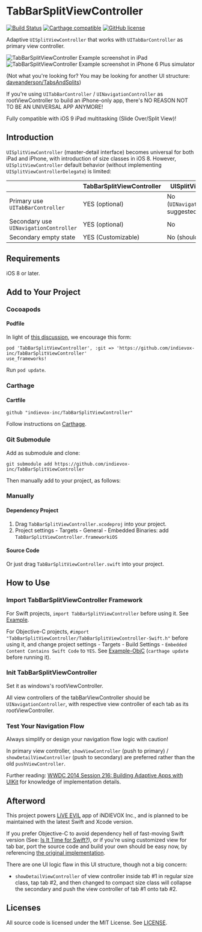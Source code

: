 # TabBarSplitViewController

[![Build Status](https://travis-ci.org/indievox-inc/TabBarSplitViewController.svg?branch=master)](https://travis-ci.org/indievox-inc/TabBarSplitViewController)
[![Carthage compatible](https://img.shields.io/badge/Carthage-compatible-4BC51D.svg?style=flat)](https://github.com/Carthage/Carthage)
[![GitHub license](https://img.shields.io/github/license/mashape/apistatus.svg)]()

Adaptive `UISplitViewController` that works with `UITabBarController` as primary view controller.

![TabBarSplitViewController Example screenshot in iPad](https://cloud.githubusercontent.com/assets/2727287/13274879/efb9f8f2-dae9-11e5-8510-f683d4381fe0.PNG)
![TabBarSplitViewController Example screenshot in iPhone 6 Plus simulator](https://cloud.githubusercontent.com/assets/2727287/13249103/3bc6a4ee-da5d-11e5-8d41-567a0946e29e.PNG)

(Not what you're looking for? You may be looking for another UI structure: [daveanderson/TabsAndSplits](https://github.com/daveanderson/TabsAndSplits))

If you're using `UITabBarController` / `UINavigationController` as rootViewController to build an iPhone-only app, there's NO REASON NOT TO BE AN UNIVERSAL APP ANYMORE!

Fully compatible with iOS 9 iPad multitasking (Slide Over/Split View)!

## Introduction

`UISplitViewController` (master-detail interface) becomes universal for both iPad and iPhone, with introduction of size classes in iOS 8. However, `UISplitViewController` default behavior (without implementing `UISplitViewControllerDelegate`) is limited:

|  | TabBarSplitViewController | UISplitViewController |
| --- | --- | --- |
| Primary use `UITabBarController` | YES (optional) | No (`UINavigationController` suggested) |
| Secondary use `UINavigationController` | YES (optional) | No |
| Secondary empty state | YES (Customizable) | No (should start with nil) |


## Requirements

iOS 8 or later.

## Add to Your Project

### Cocoapods

#### Podfile

In light of [this discussion](https://github.com/CocoaPods/CocoaPods/issues/4989#issuecomment-193772935), we encourage this form:

```
pod 'TabBarSplitViewController', :git => 'https://github.com/indievox-inc/TabBarSplitViewController'
use_frameworks!
```

Run `pod update`.

### Carthage

#### Cartfile
```
github "indievox-inc/TabBarSplitViewController"
```

Follow instructions on [Carthage](https://github.com/Carthage/Carthage).

### Git Submodule

Add as submodule and clone:

```
git submodule add https://github.com/indievox-inc/TabBarSplitViewController
```

Then manually add to your project, as follows:

### Manually

#### Dependency Project

1. Drag `TabBarSplitViewController.xcodeproj` into your project.
2. Project settings - Targets - General - Embedded Binaries: add `TabBarSplitViewController.frameworkiOS`

#### Source Code

Or just drag `TabBarSplitViewController.swift` into your project.

## How to Use

### Import TabBarSplitViewController Framework

For Swift projects, `import TabBarSplitViewController` before using it. See [Example](https://github.com/indievox-inc/TabBarSplitViewController/tree/master/Example/TabBarSplitViewControllerDemo).

For Objective-C projects, `#import "TabBarSplitViewController/TabBarSplitViewController-Swift.h"` before using it, and change project settings - Targets - Build Settings - `Embedded Content Contains Swift Code` to `YES`. See [Example-ObjC](https://github.com/indievox-inc/TabBarSplitViewController/tree/master/Example/TabBarSplitViewControllerDemo-ObjC) (`carthage update` before running it).

### Init TabBarSplitViewController

Set it as windows's rootViewController.

All view controllers of the tabBarViewController should be `UINavigationController`, with respective view controller of each tab as its rootViewController.

### Test Your Navigation Flow

Always simplify or design your navigation flow logic with caution!

In primary view controller, `showViewController` (push to primary) / `showDetailViewController` (push to secondary) are preferred rather than the old `pushViewController`.

Further reading: [WWDC 2014 Session 216: Building Adaptive Apps with UIKit](https://developer.apple.com/videos/play/wwdc2014/216) for knowledge of implementation details.

## Afterword

This project powers [LiVE EVIL](https://itunes.apple.com/app/id1075717681?mt=8) app of iNDIEVOX Inc., and is planned to be maintained with the latest Swift and Xcode version.

If you prefer Objective-C to avoid dependency hell of fast-moving Swift version (See: [Is It Time for Swift?](https://realm.io/news/ben-sandofsky-time-for-swift)), or if you're using customized view for tab bar, port the source code and build your own should be easy now, by referencing [the original implementation](https://github.com/indievox-inc/TabBarSplitViewController/blob/59957600bdeb7bd985e3173601474220ba3083a8/TabBarSplitViewController/TabBarSplitViewController.swift).

There are one UI logic flaw in this UI structure, though not a big concern:

* `showDetailViewController` of view controller inside tab #1 in regular size class, tap tab #2, and then changed to compact size class will collapse the secondary and push the view controller of tab #1 onto tab #2.

## Licenses

All source code is licensed under the MIT License. See [LICENSE](https://github.com/indievox-inc/TabBarSplitViewController/blob/master/LICENSE).
